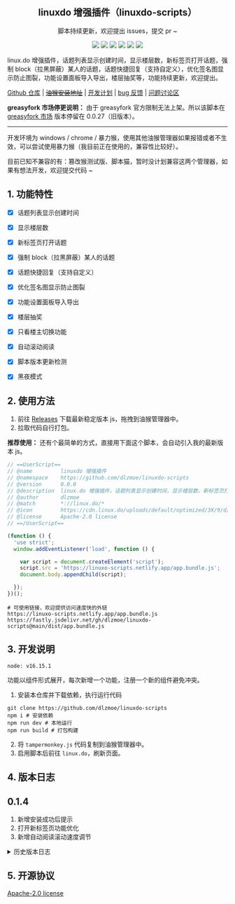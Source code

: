 <h2 align="center">linuxdo 增强插件（linuxdo-scripts）</h2>
<p align="center">脚本持续更新，欢迎提出 issues，提交 pr ~</p>

<p align="center">
<img src="https://img.shields.io/github/v/release/dlzmoe/linuxdo-scripts">
<img src="https://img.shields.io/github/last-commit/dlzmoe/linuxdo-scripts">
<img src="https://img.shields.io/github/commit-activity/t/dlzmoe/linuxdo-scripts">
<img src="https://img.shields.io/github/forks/dlzmoe/linuxdo-scripts?style=flat">
<img src="https://img.shields.io/github/stars/dlzmoe/linuxdo-scripts?style=flat">
<img src="https://img.shields.io/github/license/dlzmoe/linuxdo-scripts">
</p>

linux.do 增强插件，话题列表显示创建时间，显示楼层数，新标签页打开话题，强制 block（拉黑屏蔽）某人的话题，话题快捷回复（支持自定义），优化签名图显示防止图裂，功能设置面板导入导出，楼层抽奖等，功能持续更新，欢迎提出。

[Github 仓库](https://github.com/dlzmoe/linuxdo-scripts) | ~~[油猴安装地址](https://greasyfork.org/zh-CN/scripts/501827-linuxdo-%E5%A2%9E%E5%BC%BA%E6%8F%92%E4%BB%B6)~~ | [开发计划](https://github.com/users/dlzmoe/projects/2) | [bug 反馈](https://github.com/dlzmoe/linuxdo-scripts/issues) | [问题讨论区](https://github.com/dlzmoe/linuxdo-scripts/discussions)

**greasyfork 市场停更说明：** 由于 greasyfork 官方限制无法上架。所以该脚本在 [greasyfork 市场](https://greasyfork.org/zh-CN/scripts/501827-linuxdo-%E5%A2%9E%E5%BC%BA%E6%8F%92%E4%BB%B6/) 版本停留在 0.0.27（旧版本）。

---

开发环境为 windows / chrome / 暴力猴，使用其他油猴管理器如果报错或者不生效，可以尝试使用暴力猴（我目前正在使用的，兼容性比较好）。

目前已知不兼容的有：篡改猴测试版、脚本猫，暂时没计划兼容这两个管理器，如果有想法开发，欢迎提交代码 ~

## 1. 功能特性

- [x] 话题列表显示创建时间
- [x] 显示楼层数
- [x] 新标签页打开话题
- [x] 强制 block（拉黑屏蔽）某人的话题
- [x] 话题快捷回复（支持自定义）
- [x] 优化签名图显示防止图裂
- [x] 功能设置面板导入导出
- [x] 楼层抽奖
- [x] 只看楼主切换功能
- [x] 自动滚动阅读
- [x] 脚本版本更新检测
- [x] 黑夜模式


## 2. 使用方法

1. 前往 [Releases](https://github.com/dlzmoe/linuxdo-scripts/releases) 下载最新稳定版本 js，拖拽到油猴管理器中。
2. 拉取代码自行打包。


**推荐使用：** 还有个最简单的方式，直接用下面这个脚本，会自动引入我的最新版本 js。

```js
// ==UserScript==
// @name         linuxdo 增强插件
// @namespace    https://github.com/dlzmoe/linuxdo-scripts
// @version      0.0.0
// @description  linux.do 增强插件，话题列表显示创建时间，显示楼层数，新标签页打开话题，强制 block（拉黑屏蔽）某人的话题，话题快捷回复（支持自定义），优化签名图显示防止图裂，功能设置面板导入导出，楼层抽奖等，功能持续更新，欢迎提出。
// @author       dlzmoe
// @match        *://linux.do/*
// @icon         https://cdn.linux.do/uploads/default/optimized/3X/9/d/9dd49731091ce8656e94433a26a3ef36062b3994_2_32x32.png
// @license      Apache-2.0 license
// ==/UserScript==

(function () {
  'use strict';
  window.addEventListener('load', function () {

    var script = document.createElement('script');
    script.src = 'https://linuxo-scripts.netlify.app/app.bundle.js';
    document.body.appendChild(script);

  });
})();
```

```shell
# 可使用链接，欢迎提供访问速度快的外链
https://linuxo-scripts.netlify.app/app.bundle.js
https://fastly.jsdelivr.net/gh/dlzmoe/linuxdo-scripts@main/dist/app.bundle.js
```

## 3. 开发说明

```
node: v16.15.1
```

功能以组件形式展开，每次新增一个功能，注册一个新的组件避免冲突。

1. 安装本仓库并下载依赖，执行运行代码

```shell
git clone https://github.com/dlzmoe/linuxdo-scripts
npm i # 安装依赖
npm run dev # 本地运行
npm run build # 打包构建
```

2. 将 `tampermonkey.js` 代码复制到油猴管理器中。
3. 启用脚本后前往 `linux.do`，刷新页面。

## 4. 版本日志

## 0.1.4

1. 新增安装成功后提示
2. 打开新标签页功能优化
3. 新增自动阅读滚动速度调节

<details>
<summary>历史版本日志</summary>

## 0.1.3

1. 新增黑夜模式适配
2. 优化 UI 显示，设置按钮融合进网站

## 0.1.2

1. 修复浏览量显示时间的 bug
2. 新增只看楼主功能（可设置）

## 0.1.1

使用 vue 重构插件，优化了代码，方便开发。
  
## 0.0.27

优化楼层号显示。

## 0.0.26

自动滚动阅读，开启后显示在右下角，优化了其他代码。

## 0.0.25

新增列表话题预览功能。

## 0.0.24

优化代码。

## 0.0.23

优化代码。

## 0.0.22

新增话题提醒（默认关闭），在浏览器别的网页时，如果 linuxdo 来了新话题，会修改 title 提醒。

## 0.0.21

优化了一些未知的 bug。

## 0.0.20

可选择隐藏话题详情顶部大标题。

## 0.0.19

在设置面板中新增楼层抽奖入口。

## 0.0.18

修复快捷回复内容过长导致网页变形的 bug。

## 0.0.17

自动展开回复，优化其他代码。

功能灵感来源于 https://linux.do/t/topic/164863

## 0.0.16

1. 优化了签名图的判断，识别了网站域名。
2. 设置面板新增导入导出功能，备份更方便了。

## 0.0.15

签名小尾巴如果不是图片格式，转成文字避免图裂。

## 0.0.14

自定义快捷回复设置，优化了其他问题。

## 0.0.13

新增话题快捷回复，暂不可自定义，后续会增加这个计划。

## 0.0.12

新增悬浮面板（可隐藏），设置屏蔽用户名单不看他的话题。

## 0.0.11

修复了一些 bug。

## 0.0.9

1. 新标签页打开话题。

## 0.0.8

1. 新增点击 logo 进入新话题（默认关闭）。

## 0.0.7

1. 优化代码，提升运行性能。

## 0.0.6

删除..

## 0.0.5

1. 聊天频道显示发言时间（默认不显示）。

## 0.0.4

1. 新增是否将浏览量替换为时间配置。
2. 新增楼层号显示。

## 0.0.3

1. 优化坟贴显示。
2. 新增隐藏签名小尾巴功能。

## 0.0.2

1. 优化时间颜色，并对三个月以上的帖子显示坟头。
2. 将功能写成配置项，未来可添加更多可配置功能。

## 0.0.1

如题，linux.do 帖子列表显示创建时间。

欢迎提交修改代码。

</details>

## 5. 开源协议

[Apache-2.0 license](./LICENSE)